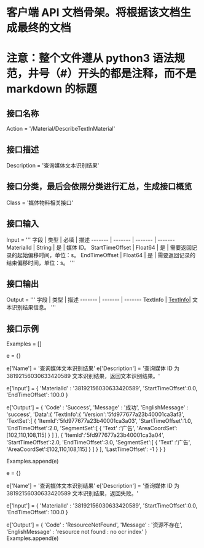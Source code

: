 # 客户端 API 文档骨架。将根据该文档生成最终的文档
# 注意：整个文件遵从 python3 语法规范，井号（#）开头的都是注释，而不是 markdown 的标题
## 接口名称
Action = '/Material/DescribeTextInMaterial'

## 接口描述
Description = '查询媒体文本识别结果'

## 接口分类，最后会依照分类进行汇总，生成接口概览
Class = '媒体物料相关接口'

## 接口输入
Input = '''
字段 | 类型 | 必填 | 描述
------- | ------- | ------- | -------
MaterialId | String | 是 | 媒体 ID。 
StartTimeOffset | Float64 | 是 | 需要返回记录的起始偏移时间，单位：s。
EndTimeOffset | Float64 | 是 | 需要返回记录的结束偏移时间，单位：s。
'''

## 接口输出
Output = '''
字段 | 类型 | 描述
------- | ------- | -------
TextInfo | [TextInfo](../复杂结构.md#TextInfo)| 文本识别结果信息。
'''

## 接口示例
Examples = []

e = {}

e['Name'] = '查询媒体文本识别结果'
e['Description'] = '查询媒体 ID 为 38192156030633420589 文本识别结果，返回文本识别结果。'

e['Input'] = {
	'MaterialId' : '38192156030633420589',
	'StartTimeOffset':0.0,
	'EndTimeOffset': 100.0
}

e['Output'] = {
    'Code' : 'Success',
	'Message' : '成功',
	'EnglishMessage' : 'success',
	'Data':{
	    'TextInfo':{
        'Version':'5fd977677a23b40001ca3af3',
        'TextSet':[
            {
                'ItemId':'5fd977677a23b40001ca3a03',
                'StartTimeOffset':1.0,
                'EndTimeOffset':2.0,
                'SegmentSet':[
                    {
                        'Text' :'广告',
                        'AreaCoordSet':[102,110,108,115]
                    }
                ]
            },
             {
                'ItemId':'5fd977677a23b40001ca3a04',
                'StartTimeOffset':2.0,
                'EndTimeOffset':3.0,
                'SegmentSet':[
                    {
                        'Text' :'广告',
                        'AreaCoordSet':[102,110,108,115]
                    }
                ]
            }
         ],
         'LastTimeOffset': -1
      }
	}
}

Examples.append(e)


e = {}

e['Name'] = '查询媒体文本识别结果'
e['Description'] = '查询媒体 ID 为 38192156030633420589 文本识别结果，返回失败。'

e['Input'] = {
	'MaterialId' : '38192156030633420589',
	'StartTimeOffset':0.0,
	'EndTimeOffset': 100.0
}

e['Output'] = {
	'Code' : 'ResourceNotFound',
	'Message' : '资源不存在',
	'EnglishMessage' : 'resource not found : no ocr index'
}
Examples.append(e)

